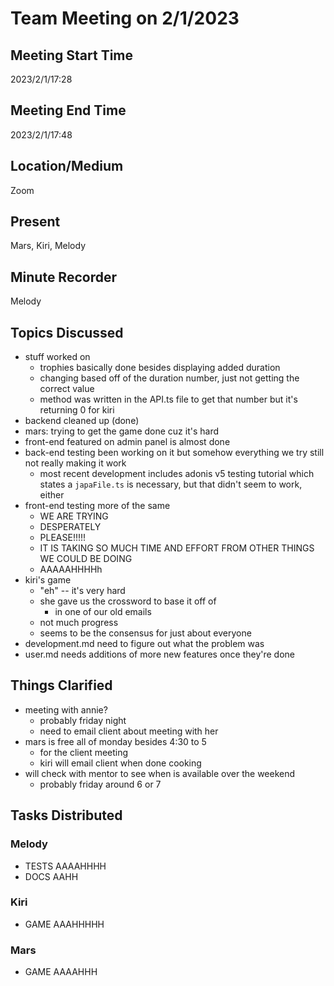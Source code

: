 # Team Meeting on 2/1/2023

## Meeting Start Time
2023/2/1/17:28

## Meeting End Time
2023/2/1/17:48

## Location/Medium
Zoom

## Present
Mars, Kiri, Melody

## Minute Recorder
Melody

## Topics Discussed
- stuff worked on
	- trophies basically done besides displaying added duration
	- changing based off of the duration number, just not getting the correct value
	- method was written in the API.ts file to get that number but it's returning 0 for kiri
- backend cleaned up (done)
- mars: trying to get the game done cuz it's hard
- front-end featured on admin panel is almost done
- back-end testing been working on it but somehow everything we try still not really making it work
	- most recent development includes adonis v5 testing tutorial which states a `japaFile.ts` is necessary, but that didn't seem to work, either
- front-end testing more of the same
	- WE ARE TRYING
	- DESPERATELY
	- PLEASE!!!!!
	- IT IS TAKING SO MUCH TIME AND EFFORT FROM OTHER THINGS WE COULD BE DOING
	- AAAAAHHHHh
- kiri's game
	- "eh" -- it's very hard
	- she gave us the crossword to base it off of
		- in one of our old emails
	- not much progress
	- seems to be the consensus for just about everyone
- development.md need to figure out what the problem was
- user.md needs additions of more new features once they're done
## Things Clarified
- meeting with annie?
	- probably friday night
	- need to email client about meeting with her
- mars is free all of monday besides 4:30 to 5
	- for the client meeting
	- kiri will email client when done cooking
- will check with mentor to see when is available over the weekend
	- probably friday around 6 or 7
## Tasks Distributed
### Melody
- TESTS AAAAHHHH
- DOCS AAHH
### Kiri
- GAME AAAHHHHH
### Mars
- GAME AAAAHHH
